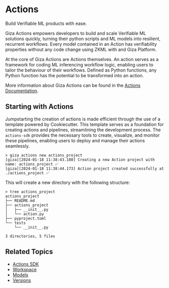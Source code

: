# Actions

Build Verifiable ML products with ease.

Giza Actions empowers developers to build and scale Verifiable ML solutions quickly, turning their python scripts and ML models into resilient, recurrent workflows. Every model contained in an Action has verifiability properties without any code change using ZKML with  and Giza Platform.

At the core of Giza Actions are Actions themselves. An action serves as a framework for coding ML inferencing workflow logic, enabling users to tailor the behaviour of their workflows. Defined as Python functions, any Python function has the potential to be transformed into an action.

More information about Giza Actions can be found in the [Actions Documentation](https://actions.gizatech.xyz/concepts/actions).

## Starting with Actions

Jumpstarting the creation of actions is made efficient through the use of a template powered by Cookiecutter. This template serves as a foundation for creating actions and pipelines, streamlining the development process. The `actions-sdk` provides the necessary tools to create, visualize, and monitor these pipelines, enabling users to deploy and manage their actions seamlessly.

```console
> giza actions new actions_project
[giza][2024-01-18 11:38:43.180] Creating a new Action project with name: actions_project ✅ 
[giza][2024-01-18 11:38:44.173] Action project created successfully at ./actions_project ✅
```

This will create a new directory with the following structure:

```console
> tree actions_project
actions_project
├── README.md
├── actions_project
│   ├── __init__.py
│   └── action.py
├── pyproject.toml
└── tests
    └── __init__.py

3 directories, 5 files
```

## Related Topics

- [Actions SDK](https://actions.gizatech.xyz/welcome/giza-actions-sdk)
- [Workspace](../resources/workspaces.md)
- [Models](../resources/models.md)
- [Versions](../resources/versions.md)
